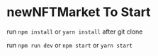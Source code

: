 # newNFTMarket To Start

run ```npm install``` or ```yarn install``` after git clone

run ```npm run dev``` or ```npm start``` or ```yarn start```
